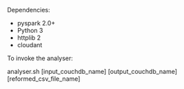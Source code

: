 Dependencies:

- pyspark 2.0+
- Python 3
- httplib 2
- cloudant



To invoke the analyser:

analyser.sh [input_couchdb_name] [output_couchdb_name] [reformed_csv_file_name]